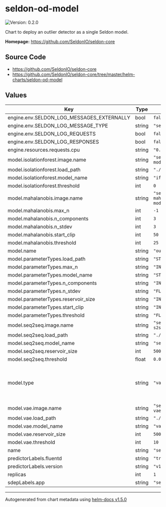 # seldon-od-model

![Version: 0.2.0](https://img.shields.io/badge/Version-0.2.0-informational?style=flat-square)

Chart to deploy an outlier detector as a single Seldon model.

**Homepage:** <https://github.com/SeldonIO/seldon-core>

## Source Code

* <https://github.com/SeldonIO/seldon-core>
* <https://github.com/SeldonIO/seldon-core/tree/master/helm-charts/seldon-od-model>

## Values

| Key | Type | Default | Description |
|-----|------|---------|-------------|
| engine.env.SELDON_LOG_MESSAGES_EXTERNALLY | bool | `false` |  |
| engine.env.SELDON_LOG_MESSAGE_TYPE | string | `"seldon.message.pair"` |  |
| engine.env.SELDON_LOG_REQUESTS | bool | `false` |  |
| engine.env.SELDON_LOG_RESPONSES | bool | `false` |  |
| engine.resources.requests.cpu | string | `"0.1"` |  |
| model.isolationforest.image.name | string | `"seldonio/outlier-if-model:0.1"` |  |
| model.isolationforest.load_path | string | `"./models/"` |  |
| model.isolationforest.model_name | string | `"if"` |  |
| model.isolationforest.threshold | int | `0` |  |
| model.mahalanobis.image.name | string | `"seldonio/outlier-mahalanobis-model:0.1"` |  |
| model.mahalanobis.max_n | int | `-1` |  |
| model.mahalanobis.n_components | int | `3` |  |
| model.mahalanobis.n_stdev | int | `3` |  |
| model.mahalanobis.start_clip | int | `50` |  |
| model.mahalanobis.threshold | int | `25` |  |
| model.name | string | `"outlier-detector"` |  |
| model.parameterTypes.load_path | string | `"STRING"` |  |
| model.parameterTypes.max_n | string | `"INT"` |  |
| model.parameterTypes.model_name | string | `"STRING"` |  |
| model.parameterTypes.n_components | string | `"INT"` |  |
| model.parameterTypes.n_stdev | string | `"FLOAT"` |  |
| model.parameterTypes.reservoir_size | string | `"INT"` |  |
| model.parameterTypes.start_clip | string | `"INT"` |  |
| model.parameterTypes.threshold | string | `"FLOAT"` |  |
| model.seq2seq.image.name | string | `"seldonio/outlier-s2s-lstm-model:0.1"` |  |
| model.seq2seq.load_path | string | `"./models/"` |  |
| model.seq2seq.model_name | string | `"seq2seq"` |  |
| model.seq2seq.reservoir_size | int | `50000` |  |
| model.seq2seq.threshold | float | `0.003` |  |
| model.type | string | `"vae"` | Type of outlier detector. Valid values are: `vae`, `mahalanobis`, `seq2seq` and `isolationforest`. |
| model.vae.image.name | string | `"seldonio/outlier-vae-model:0.1"` |  |
| model.vae.load_path | string | `"./models/"` |  |
| model.vae.model_name | string | `"vae"` |  |
| model.vae.reservoir_size | int | `50000` |  |
| model.vae.threshold | int | `10` |  |
| name | string | `"seldon-od-model"` |  |
| predictorLabels.fluentd | string | `"true"` |  |
| predictorLabels.version | string | `"v1"` |  |
| replicas | int | `1` |  |
| sdepLabels.app | string | `"seldon"` |  |

----------------------------------------------
Autogenerated from chart metadata using [helm-docs v1.5.0](https://github.com/norwoodj/helm-docs/releases/v1.5.0)
